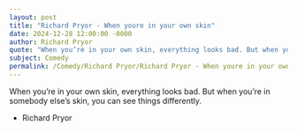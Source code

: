 ```yaml
---
layout: post
title: "Richard Pryor - When youre in your own skin"
date: 2024-12-28 12:00:00 -0000
author: Richard Pryor
quote: "When you’re in your own skin, everything looks bad. But when you’re in somebody else’s skin, you can see things differently."
subject: Comedy
permalink: /Comedy/Richard Pryor/Richard Pryor - When youre in your own skin
---
```


When you’re in your own skin, everything looks bad. But when you’re in somebody else’s skin, you can see things differently.

- Richard Pryor
